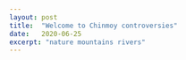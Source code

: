 ```yaml
---
layout: post
title:  "Welcome to Chinmoy controversies"
date:   2020-06-25
excerpt: "nature mountains rivers"
---
```

